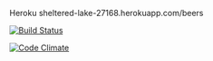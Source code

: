 Heroku sheltered-lake-27168.herokuapp.com/beers

[![Build Status](https://travis-ci.org/sambo1111/ratebeer.png)](https://travis-ci.org/sambo1111/ratebeer)

[![Code Climate](https://codeclimate.com/github/sambo1111/ratebeer.png)](https://codeclimate.com/github/sambo1111/ratebeer)


